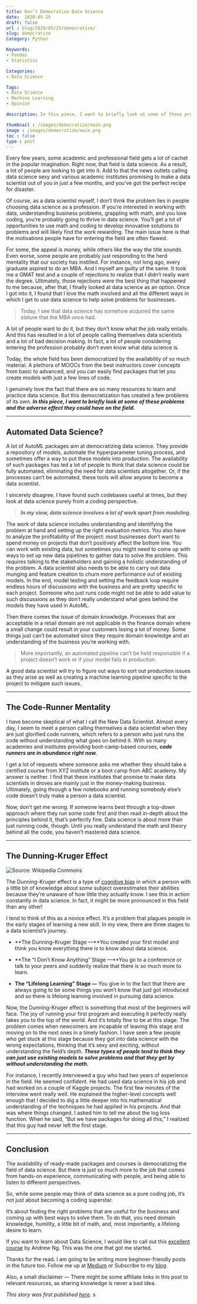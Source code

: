 ```yaml
---
title: Don’t Democratize Data Science
date:  2020-05-25
draft: false
url : blog/2020/05/25/democratize/
slug: democratize
Category: Python

Keywords:
- Pandas
- Statistics

Categories:
- Data Science

Tags:
- Data Science
- Machine Learning
- Opinion

description: In this piece, I want to briefly look at some of these problems and the adverse effect they could have on the field

thumbnail : /images/democratize/main.png
image : /images/democratize/main.png
toc : false
type : post
---
```


Every few years, some academic and professional field gets a lot of cachet in the popular imagination. Right now, that field is data science. As a result, a lot of people are looking to get into it. Add to that the news outlets calling data science sexy and various academic institutes promising to make a data scientist out of you in just a few months, and you’ve got the perfect recipe for disaster.

Of course, as a data scientist myself, I don’t think the problem lies in people choosing data science as a profession. If you’re interested in working with data, understanding business problems, grappling with math, and you love coding, you’re probably going to thrive in data science. You’ll get a lot of opportunities to use math and coding to develop innovative solutions to problems and will likely find the work rewarding. The main issue here is that the motivations people have for entering the field are often flawed.

For some, the appeal is money, while others like the way the title sounds. Even worse, some people are probably just responding to the herd mentality that our society has instilled. For instance, not long ago, every graduate aspired to do an MBA. And I myself am guilty of the same. It took me a GMAT test and a couple of rejections to realize that I didn’t really want the degree. Ultimately, those rejections were the best thing that happened to me because, after that, I finally looked at data science as an option. Once I got into it, I found that I love the math involved and all the different ways in which I get to use data science to help solve problems for businesses.

> Today, I see that data science has somehow acquired the same stature that the MBA once had.

A lot of people want to do it, but they don’t know what the job really entails. And this has resulted in a lot of people calling themselves data scientists and a lot of bad decision making. In fact, a lot of people considering entering the profession probably don’t even know what data science is.

Today, the whole field has been democratized by the availability of so much material. A plethora of MOOCs from the best instructors cover concepts from basic to advanced, and you can easily find packages that let you create models with just a few lines of code.

I genuinely love the fact that there are so many resources to learn and practice data science. But this democratization has created a few problems of its own. ***In this piece, I want to briefly look at some of these problems and the adverse effect they could have on the field.***

---

## Automated Data Science?

A lot of AutoML packages aim at democratizing data science. They provide a repository of models, automate the hyperparameter tuning process, and sometimes offer a way to put these models into production. The availability of such packages has led a lot of people to think that data science could be fully automated, eliminating the need for data scientists altogether. Or, if the processes can’t be automated, these tools will allow anyone to become a data scientist.

I sincerely disagree. I have found such codebases useful at times, but they look at data science purely from a coding perspective.

> ***In my view, data science involves a lot of work apart from modeling.***

The work of data science includes understanding and identifying the problem at hand and setting up the right evaluation metrics. You also have to analyze the profitability of the project: most businesses don’t want to spend money on projects that don’t positively affect the bottom line. You can work with existing data, but sometimes you might need to come up with ways to set up new data pipelines to gather data to solve the problem. This requires talking to the stakeholders and gaining a holistic understanding of the problem. A data scientist also needs to be able to carry out data munging and feature creation to churn more performance out of existing models. In the end, model testing and setting the feedback loop require endless hours of discussions with the business and are pretty specific to each project. Someone who just runs code might not be able to add value to such discussions as they don’t really understand what goes behind the models they have used in AutoML.

Then there comes the issue of domain knowledge. Processes that are acceptable in a retail domain are not applicable in the finance domain where a small change could result in your customers losing a lot of money. Some things just can’t be automated since they require domain knowledge and an understanding of the business you’re working with.

> More importantly, an automated pipeline can’t be held responsible if a project doesn’t work or if your model fails in production.

A good data scientist will try to figure out ways to sort out production issues as they arise as well as creating a machine learning pipeline specific to the project to mitigate such issues.

---

## The Code-Runner Mentality

I have become skeptical of what I call the New Data Scientist. Almost every day, I seem to meet a person calling themselves a data scientist when they are just glorified code runners, which refers to a person who just runs the code without understanding what goes on behind it. With so many academies and institutes providing boot-camp-based courses, ***code runners are in abundance right now.***

I get a lot of requests where someone asks me whether they should take a certified course from XYZ institute or a boot camp from ABC academy. My answer is neither. I find that these institutes that promise to make data scientists in droves are mainly just in the money-making business. Ultimately, going through a few notebooks and running somebody else’s code doesn’t truly make a person a data scientist.

Now, don’t get me wrong. If someone learns best through a top-down approach where they run some code first and then read in-depth about the principles behind it, that’s perfectly fine. Data science is about more than just running code, though. Until you really understand the math and theory behind all the code, you haven’t mastered data science.

---

## The Dunning-Kruger Effect

![[Source](https://commons.wikimedia.org/wiki/File:Dunning%E2%80%93Kruger_Effect_01.svg): Wikipedia Commons](/images/democratize/0.png)

The Dunning-Kruger effect is a type of [cognitive bias](https://builtin.com/data-science/cognitive-biases-data-science) in which a person with a little bit of knowledge about some subject overestimates their abilities because they’re unaware of how little they actually know. I see this in action constantly in data science. In fact, it might be more pronounced in this field than any other!

I tend to think of this as a novice effect. It’s a problem that plagues people in the early stages of learning a new skill. In my view, there are three stages to a data scientist’s journey.

* **The Dunning-Kruger Stage —**You created your first model and think you know everything there is to know about data science.

* **The “I Don’t Know Anything” Stage —**You go to a conference or talk to your peers and suddenly realize that there is so much more to learn.

* **The “Lifelong Learning” Stage —** You give in to the fact that there are always going to be some things you won’t know that just got introduced and so there is lifelong learning involved in pursuing data science.

Now, the Dunning-Kruger effect is something that most of the beginners will face. The joy of running your first program and executing it perfectly really takes you to the top of the world. And it’s totally fine to be at this stage. The problem comes when newcomers are incapable of leaving this stage and moving on to the next ones in a timely fashion. I have seen a few people who get stuck at this stage because they got into data science with the wrong expectations, thinking that it’s sexy and exciting, without understanding the field’s depth. ***These types of people tend to think they can just use existing models to solve problems and that they get by without understanding the math.***

For instance, I recently interviewed a guy who had two years of experience in the field. He seemed confident. He had used data science in his job and had worked on a couple of Kaggle projects. The first few minutes of the interview went really well. He explained the higher-level concepts well enough that I decided to dig a little deeper into his mathematical understanding of the techniques he had applied in his projects. And that was where things changed. I asked him to tell me about the log loss function. When he said, “But we have packages for doing all this,” I realized that this guy had never left the first stage.

---

## Conclusion

The availability of ready-made packages and courses is democratizing the field of data science. But there is just so much more to the job that comes from hands-on experience, communicating with people, and being able to listen to different perspectives.

So, while some people may think of data science as a pure coding job, it’s not just about becoming a coding superstar.

It’s about finding the right problems that are useful for the business and coming up with best ways to solve them. To do that, you need domain knowledge, humility, a little bit of math, and, most importantly, a lifelong desire to learn.

If you want to learn about Data Science, I would like to call out this [excellent course](https://coursera.pxf.io/NKERRq) by Andrew Ng. This was the one that got me started.

Thanks for the read. I am going to be writing more beginner-friendly posts in the future too. Follow me up at [Medium](https://mlwhiz.medium.com/) or Subscribe to my [blog](https://mlwhiz.ck.page/a9b8bda70c).

Also, a small disclaimer — There might be some affiliate links in this post to relevant resources, as sharing knowledge is never a bad idea.

*This story was first published [here](https://builtin.com/data-science/dont-democratize-data-science).*
s
